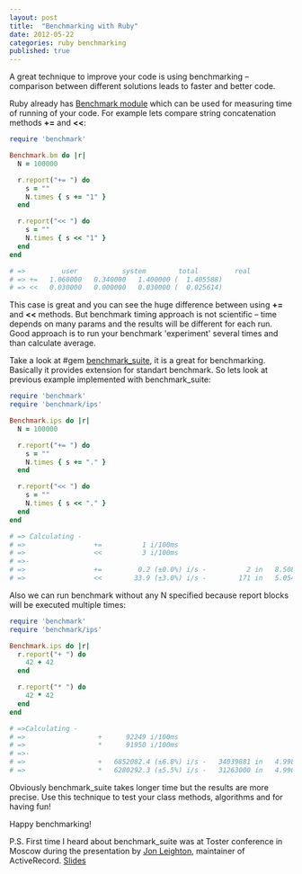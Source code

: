 ```yaml
---
layout: post
title:  "Benchmarking with Ruby"
date: 2012-05-22
categories: ruby benchmarking
published: true
---
```


A great technique to improve your code is using benchmarking – comparison between different solutions leads to faster and better code.

<!--more-->

<cut>

Ruby already has [Benchmark module](http://ruby-doc.org/stdlib-1.9.3/libdoc/benchmark/rdoc/Benchmark.html) which can be used for measuring time of running of your code. For example lets compare string concatenation methods **+=** and **<<**:

~~~ruby
require 'benchmark'

Benchmark.bm do |r|
  N = 100000

  r.report("+= ") do
    s = ""
    N.times { s += "1" }
  end

  r.report("<< ") do
    s = ""
    N.times { s << "1" }
  end
end

# =>         user           system        total         real
# => +=   1.060000   0.340000   1.400000 (  1.405588)
# => <<   0.030000   0.000000   0.030000 (  0.025614)
~~~

This case is great and you can see the huge difference between using **+=** and **<<** methods. But benchmark timing approach is not scientific – time depends on many params and the results will be different for each run. Good approach is to run your benchmark 'experiment' several times and than calculate average.

Take a look at #gem [benchmark_suite](https://github.com/evanphx/benchmark_suite), it is a great for benchmarking. Basically it provides extension for standart benchmark. So lets look at previous example implemented with benchmark_suite:

~~~ruby
require 'benchmark'
require 'benchmark/ips'

Benchmark.ips do |r|
  N = 100000

  r.report("+= ") do
    s = ""
    N.times { s += "." }
  end

  r.report("<< ") do
    s = ""
    N.times { s << "." }
  end
end

# => Calculating -
# =>                 +=          1 i/100ms
# =>                 <<          3 i/100ms
# =>-
# =>                 +=         0.2 (±0.0%) i/s -          2 in   8.508143s
# =>                 <<        33.9 (±3.0%) i/s -        171 in   5.054061s
~~~

Also we can run benchmark without any N specified because report blocks will be executed multiple times:

~~~ruby
require 'benchmark'
require 'benchmark/ips'

Benchmark.ips do |r|
  r.report("+ ") do
    42 + 42
  end

  r.report("* ") do
    42 * 42
  end
end

# =>Calculating -
# =>                  +      92249 i/100ms
# =>                  *      91950 i/100ms
# =>-
# =>                  +   6852082.4 (±6.8%) i/s -   34039881 in   4.998483s
# =>                  *   6280292.3 (±5.5%) i/s -   31263000 in   4.996057s
~~~

Obviously benchmark_suite takes longer time but the results are more precise. Use this technique to test your class methods, algorithms and for having fun!

Happy benchmarking!

P.S. First time I heard about benchmark_suite was at Toster conference in Moscow during the presentation by [Jon Leighton](https://github.com/jonleighton), maintainer of ActiveRecord. [Slides](http://www.slideshare.net/tosterru/presentation-11633787)
